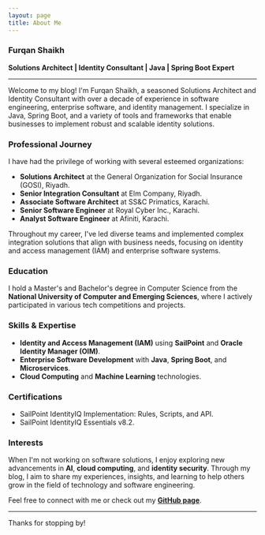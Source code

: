 ```yaml
---
layout: page
title: About Me
---
```

### Furqan Shaikh
**Solutions Architect | Identity Consultant | Java | Spring Boot Expert**

---

Welcome to my blog! I'm Furqan Shaikh, a seasoned Solutions Architect and Identity Consultant with over a decade of experience in software engineering, enterprise software, and identity management. I specialize in Java, Spring Boot, and a variety of tools and frameworks that enable businesses to implement robust and scalable identity solutions.

### Professional Journey
I have had the privilege of working with several esteemed organizations:
- **Solutions Architect** at the General Organization for Social Insurance (GOSI), Riyadh.
- **Senior Integration Consultant** at Elm Company, Riyadh.
- **Associate Software Architect** at SS&C Primatics, Karachi.
- **Senior Software Engineer** at Royal Cyber Inc., Karachi.
- **Analyst Software Engineer** at Afiniti, Karachi.

Throughout my career, I've led diverse teams and implemented complex integration solutions that align with business needs, focusing on identity and access management (IAM) and enterprise software systems.

### Education
I hold a Master's and Bachelor's degree in Computer Science from the **National University of Computer and Emerging Sciences**, where I actively participated in various tech competitions and projects.

### Skills & Expertise
- **Identity and Access Management (IAM)** using **SailPoint** and **Oracle Identity Manager (OIM)**.
- **Enterprise Software Development** with **Java**, **Spring Boot**, and **Microservices**.
- **Cloud Computing** and **Machine Learning** technologies.

### Certifications
- SailPoint IdentityIQ Implementation: Rules, Scripts, and API.
- SailPoint IdentityIQ Essentials v8.2.

### Interests
When I'm not working on software solutions, I enjoy exploring new advancements in **AI**, **cloud computing**, and **identity security**. Through my blog, I aim to share my experiences, insights, and learning to help others grow in the field of technology and software engineering.

Feel free to connect with me or check out my **[GitHub page](https://furqanshaikh.github.io)**.

---
Thanks for stopping by!
